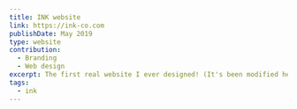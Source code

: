 ```yaml
---
title: INK website
link: https://ink-co.com
publishDate: May 2019
type: website
contribution:
  - Branding
  - Web design
excerpt: The first real website I ever designed! (It's been modified heavily since I worked on it)
tags:
  - ink
---
```

